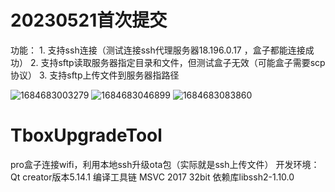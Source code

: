 
# 20230521首次提交
功能：
	1. 支持ssh连接（测试连接ssh代理服务器18.196.0.17 ，盒子都能连接成功）
	2. 支持sftp读取服务器指定目录和文件，但测试盒子无效（可能盒子需要scp协议）
	3. 支持sftp上传文件到服务器指路径

![1684683003279](https://github.com/rootCloudSrc/TboxUpgradeTool/assets/36293079/a05b0ef5-b209-4ba9-b2af-a0c3c5a78576)
![1684683046899](https://github.com/rootCloudSrc/TboxUpgradeTool/assets/36293079/5c53bb7a-cec9-46fc-bea9-5029e4b9d24e)
![1684683083860](https://github.com/rootCloudSrc/TboxUpgradeTool/assets/36293079/5aef0116-7b32-4c25-a2c8-050a0234ed6a)



# TboxUpgradeTool
pro盒子连接wifi，利用本地ssh升级ota包（实际就是ssh上传文件）
开发环境：
	Qt creator版本5.14.1
	编译工具链 MSVC 2017 32bit
	依赖库libssh2-1.10.0


